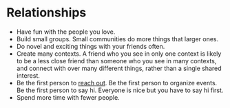 # Relationships

- Have fun with the people you love.
- Build small groups. Small communities do more things that larger ones.
- Do novel and exciting things with your friends often.
- Create many contexts. A friend who you see in only one context is likely to be a less close friend than someone who you see in many contexts, and connect with over many different things, rather than a single shared interest.
- Be the first person to [reach out](https://www.neelnanda.io/blog/mini-blog-post-23-taking-social-initiative). Be the first person to organize events. Be the first person to say hi. Everyone is nice but you have to say hi first.
- Spend more time with fewer people.
